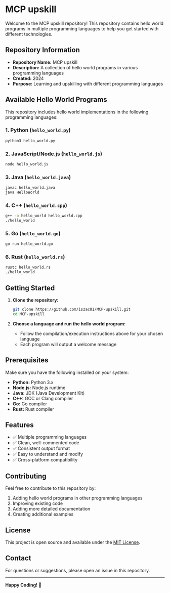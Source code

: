 # MCP upskill

Welcome to the MCP upskill repository! This repository contains hello world programs in multiple programming languages to help you get started with different technologies.

## Repository Information

- **Repository Name:** MCP upskill
- **Description:** A collection of hello world programs in various programming languages
- **Created:** 2024
- **Purpose:** Learning and upskilling with different programming languages

## Available Hello World Programs

This repository includes hello world implementations in the following programming languages:

### 1. Python (`hello_world.py`)
```bash
python3 hello_world.py
```

### 2. JavaScript/Node.js (`hello_world.js`)
```bash
node hello_world.js
```

### 3. Java (`hello_world.java`)
```bash
javac hello_world.java
java HelloWorld
```

### 4. C++ (`hello_world.cpp`)
```bash
g++ -o hello_world hello_world.cpp
./hello_world
```

### 5. Go (`hello_world.go`)
```bash
go run hello_world.go
```

### 6. Rust (`hello_world.rs`)
```bash
rustc hello_world.rs
./hello_world
```

## Getting Started

1. **Clone the repository:**
   ```bash
   git clone https://github.com/iszac01/MCP-upskill.git
   cd MCP-upskill
   ```

2. **Choose a language and run the hello world program:**
   - Follow the compilation/execution instructions above for your chosen language
   - Each program will output a welcome message

## Prerequisites

Make sure you have the following installed on your system:

- **Python:** Python 3.x
- **Node.js:** Node.js runtime
- **Java:** JDK (Java Development Kit)
- **C++:** GCC or Clang compiler
- **Go:** Go compiler
- **Rust:** Rust compiler

## Features

- ✅ Multiple programming languages
- ✅ Clean, well-commented code
- ✅ Consistent output format
- ✅ Easy to understand and modify
- ✅ Cross-platform compatibility

## Contributing

Feel free to contribute to this repository by:

1. Adding hello world programs in other programming languages
2. Improving existing code
3. Adding more detailed documentation
4. Creating additional examples

## License

This project is open source and available under the [MIT License](LICENSE).

## Contact

For questions or suggestions, please open an issue in this repository.

---

**Happy Coding! 🚀**